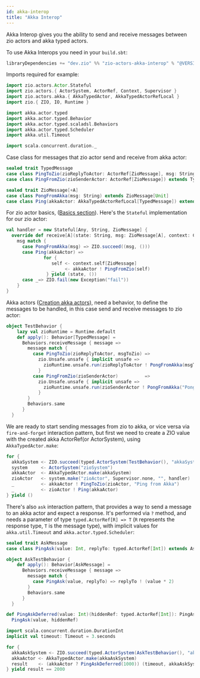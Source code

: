 ```yaml
---
id: akka-interop
title: "Akka Interop"
---
```


Akka Interop gives you the ability to send and receive messages between zio actors and akka typed actors.

To use Akka Interops you need in your `build.sbt`:

```sbt
libraryDependencies += "dev.zio" %% "zio-actors-akka-interop" % "@VERSION@"
```

Imports required for example:

```scala mdoc:silent
import zio.actors.Actor.Stateful
import zio.actors.{ ActorSystem, ActorRef, Context, Supervisor }
import zio.actors.akka.{ AkkaTypedActor, AkkaTypedActorRefLocal }
import zio.{ ZIO, IO, Runtime }

import akka.actor.typed
import akka.actor.typed.Behavior
import akka.actor.typed.scaladsl.Behaviors
import akka.actor.typed.Scheduler
import akka.util.Timeout

import scala.concurrent.duration._
```

Case class for messages that zio actor send and receive from akka actor:

```scala mdoc:silent
sealed trait TypedMessage
case class PingToZio(zioReplyToActor: ActorRef[ZioMessage], msg: String) extends TypedMessage
case class PingFromZio(zioSenderActor: ActorRef[ZioMessage]) extends TypedMessage

sealed trait ZioMessage[+A]
case class PongFromAkka(msg: String) extends ZioMessage[Unit]
case class Ping(akkaActor: AkkaTypedActorRefLocal[TypedMessage]) extends ZioMessage[Unit]
```

For zio actor basics, ([Basics section](basics.md#usage)).
Here's the `Stateful` implementation for our zio actor:

```scala mdoc:silent
val handler = new Stateful[Any, String, ZioMessage] {
  override def receive[A](state: String, msg: ZioMessage[A], context: Context): IO[Throwable, (String, A)] =
    msg match {
      case PongFromAkka(msg) => ZIO.succeed((msg, ()))
      case Ping(akkaActor) =>
              for {
                 self <- context.self[ZioMessage]
                 _    <- akkaActor ! PingFromZio(self)
               } yield (state, ())
      case _=> ZIO.fail(new Exception("fail"))
    }
}
```

Akka actors ([Creation akka actors](https://doc.akka.io/docs/akka/current/typed/actor-lifecycle.html#creating-actors)),
need a behavior, to define the messages to be handled, in this case send and receive messages to zio actor:

```scala mdoc:silent
object TestBehavior {
    lazy val zioRuntime = Runtime.default
    def apply(): Behavior[TypedMessage] =
      Behaviors.receiveMessage { message =>
        message match {
          case PingToZio(zioReplyToActor, msgToZio) =>
            zio.Unsafe.unsafe { implicit unsafe =>
              zioRuntime.unsafe.run(zioReplyToActor ! PongFromAkka(msgToZio))
            }
          case PingFromZio(zioSenderActor)          =>
            zio.Unsafe.unsafe { implicit unsafe =>
              zioRuntime.unsafe.run(zioSenderActor ! PongFromAkka("Pong from Akka"))
            }
        }
        Behaviors.same
      }
  }
```

We are ready to start sending messages from zio to akka, or vice versa via `fire-and-forget` interaction pattern,
but first we need to create a ZIO value with the created akka ActorRef(or ActorSystem), using `AkkaTypedActor.make`:

```scala mdoc:silent
for {
  akkaSystem <- ZIO.succeed(typed.ActorSystem(TestBehavior(), "akkaSystem"))
  system     <- ActorSystem("zioSystem")
  akkaActor  <- AkkaTypedActor.make(akkaSystem)
  zioActor   <- system.make("zioActor", Supervisor.none, "", handler)
  _          <- akkaActor ! PingToZio(zioActor, "Ping from Akka")
  _          <- zioActor ! Ping(akkaActor)
} yield ()
```

There's also `ask` interaction pattern, that provides a way to send a message to an akka actor and expect a response.
It's performed via `?` method, and needs a parameter of type `typed.ActorRef[R] => T` (`R` represents the response type,
`T` is the message type), with implicit values for `akka.util.Timeout` and `akka.actor.typed.Scheduler`:

```scala mdoc:silent
sealed trait AskMessage
case class PingAsk(value: Int, replyTo: typed.ActorRef[Int]) extends AskMessage

object AskTestBehavior {
    def apply(): Behavior[AskMessage] =
      Behaviors.receiveMessage { message =>
        message match {
          case PingAsk(value, replyTo) => replyTo ! (value * 2)
        }
        Behaviors.same
      }
  }

def PingAskDeferred(value: Int)(hiddenRef: typed.ActorRef[Int]): PingAsk =
  PingAsk(value, hiddenRef)

import scala.concurrent.duration.DurationInt
implicit val timeout: Timeout = 3.seconds

for {
  akkaAskSystem <- ZIO.succeed(typed.ActorSystem(AskTestBehavior(), "akkaSystem"))
  akkaActor <- AkkaTypedActor.make(akkaAskSystem)
  result    <- (akkaActor ? PingAskDeferred(1000)) (timeout, akkaAskSystem.scheduler)
} yield result == 2000
```
